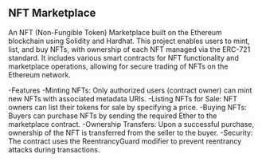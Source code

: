 ## NFT Marketplace
An NFT (Non-Fungible Token) Marketplace built on the Ethereum blockchain using Solidity and Hardhat. This project enables users to mint, list, and buy NFTs, with ownership of each NFT managed via the ERC-721 standard. It includes various smart contracts for NFT functionality and marketplace operations, allowing for secure trading of NFTs on the Ethereum network.


-Features
  -Minting NFTs: Only authorized users (contract owner) can mint new NFTs with associated metadata URIs.
  -Listing NFTs for Sale: NFT owners can list their tokens for sale by specifying a price.
  -Buying NFTs: Buyers can purchase NFTs by sending the required Ether to the marketplace contract.
  -Ownership Transfers: Upon a successful purchase, ownership of the NFT is transferred from the seller to the buyer.
  -Security: The contract uses the ReentrancyGuard modifier to prevent reentrancy attacks during transactions.